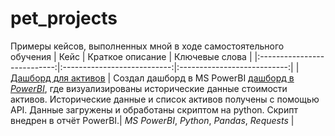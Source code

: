 # pet_projects
Примеры кейсов, выполненных мной в ходе самостоятельного обучения
| Кейс               | Краткое описание          | Ключевые слова                     | 
|:---------------------------:|:---------------------------:|:---------------------------:| 
| [Дашборд для активов](https://github.com/turdakovan/pet_projects/tree/main/assets_report) | Создал дашборд в MS PowerBI [дашборд в *PowerBI*](https://disk.yandex.ru/d/7-TYYyR-qwdv6A), где визуализированы исторические данные стоимости активов. Исторические данные и список активов получены с помощью API. Данные загружены и обработаны скриптом на python. Скрипт внедрен в отчёт PowerBI.| *MS PowerBI*, *Python*, *Pandas*, *Requests* |
